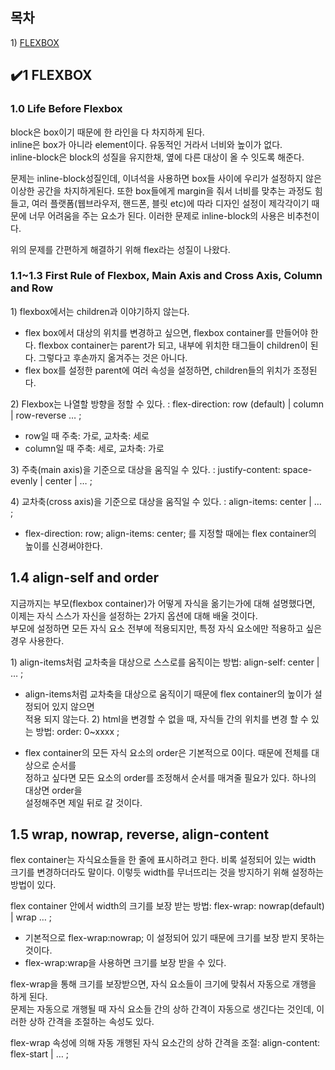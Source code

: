 ## 목차
1\) [FLEXBOX](##✔️1-flexbox)

## ✔️1 FLEXBOX

### 1.0 Life Before Flexbox

block은 box이기 때문에 한 라인을 다 차지하게 된다.  
inline은 box가 아니라 element이다. 유동적인 거라서 너비와 높이가 없다.  
inline-block은 block의 성질을 유지한채, 옆에 다른 대상이 올 수 잇도록 해준다.

문제는 inline-block성질인데, 이녀석을 사용하면 box들 사이에 우리가 설정하지 않은 이상한 공간을 차지하게된다. 또한 box들에게 margin을 줘서 너비를 맞추는 과정도 힘들고, 여러 플랫폼(웹브라우저, 핸드폰, 블릿 etc)에 따라 디자인 설정이 제각각이기 때문에 너무 어려움을 주는 요소가 된다. 이러한 문제로 inline-block의 사용은 비추천이다.

위의 문제를 간편하게 해결하기 위해 flex라는 성질이 나왔다.

### 1.1~1.3 First Rule of Flexbox, Main Axis and Cross Axis, Column and Row

1\) flexbox에서는 children과 이야기하지 않는다.   

   * flex box에서 대상의 위치를 변경하고 싶으면, flexbox container를 만들어야 한다. flexbox container는 parent가 되고, 내부에 위치한 태그들이 children이 된다.  그렇다고 후손까지 옮겨주는 것은 아니다.   
   * flex box를 설정한 parent에 여러 속성을 설정하면, children들의 위치가 조정된다.   
    
2\) Flexbox는 나열할 방향을 정할 수 있다. : flex-direction: row (default) | column | row-reverse … ;  

   * row일 때 주축: 가로, 교차축: 세로   
   * column일 때 주축: 세로, 교차축: 가로      
    
3\) 주축(main axis)을 기준으로 대상을 움직일 수 있다. : justify-content: space-evenly | center | … ;   

4\) 교차축(cross axis)을 기준으로 대상을 움직일 수 있다. : align-items: center | … ;   

   * flex-direction: row; align-items: center; 를 지정할 때에는 flex container의 높이를 신경써야한다.   

## 1.4 align-self and order

지금까지는 부모(flexbox container)가 어떻게 자식을 옮기는가에 대해 설명했다면, 이제는 자식 스스가 자신을 설정하는 2가지 옵션에 대해 배울 것이다.   
부모에 설정하면 모든 자식 요소 전부에 적용되지만, 특정 자식 요소에만 적용하고 싶은 경우 사용한다.

1\) align-items처럼 교차축을 대상으로 스스로를 움직이는 방법: align-self: center | … ;

   * align-items처럼 교차축을 대상으로 움직이기 때문에 flex container의 높이가 설정되어 있지 않으면  
      적용 되지 않는다.
2\) html을 변경할 수 없을 때, 자식들 간의 위치를 변경 할 수 있는 방법: order: 0~xxxx ;

   * flex container의 모든 자식 요소의 order은 기본적으로 0이다. 때문에 전체를 대상으로 순서를  
      정하고 싶다면 모든 요소의 order를 조정해서 순서를 매겨줄 필요가 있다. 하나의 대상면 order을  
      설정해주면 제일 뒤로 갈 것이다.

## 1.5 wrap, nowrap, reverse, align-content

flex container는 자식요소들을 한 줄에 표시하려고 한다. 비록 설정되어 있는 width 크기를 변경하더라도 말이다. 이렇듯 width를 무너뜨리는 것을 방지하기 위해 설정하는 방법이 있다.

flex container 안에서 width의 크기를 보장 받는 방법: flex-wrap: nowrap(default) | wrap … ;  

   * 기본적으로 flex-wrap:nowrap; 이 설정되어 있기 때문에 크기를 보장 받지 못하는 것이다.  
   * flex-wrap:wrap을 사용하면 크기를 보장 받을 수 있다.

flex-wrap을 통해 크기를 보장받으면, 자식 요소들이 크기에 맞춰서 자동으로 개행을 하게 된다.  
문제는 자동으로 개행될 때 자식 요소들 간의 상하 간격이 자동으로 생긴다는 것인데, 이러한 상하 간격을 조절하는 속성도 있다.

flex-wrap 속성에 의해 자동 개행된 자식 요소간의 상하 간격을 조절: align-content: flex-start | … ;
